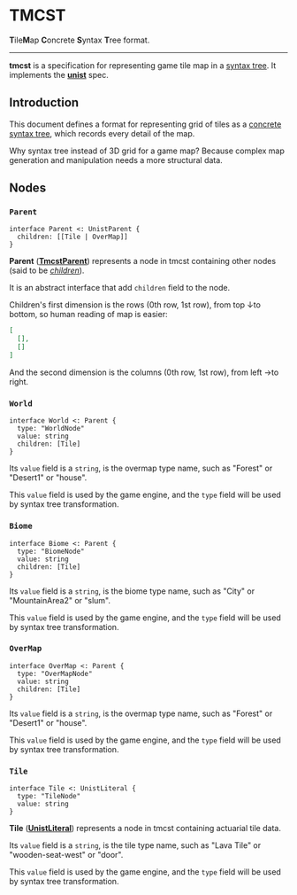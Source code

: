 # TMCST

**T**ile**M**ap **C**oncrete **S**yntax **T**ree format.

***

**tmcst** is a specification for representing game tile map in a [syntax
tree](https://github.com/syntax-tree/unist#syntax-tree).
It implements the **[unist](https://github.com/syntax-tree/unist)** spec.

## Introduction

This document defines a format for representing grid of tiles as a [concrete
syntax tree](https://github.com/syntax-tree/unist#syntax-tree), which records every detail of the map.

Why syntax tree instead of 3D grid for a game map? Because complex map generation and manipulation needs a more structural data.

## Nodes

### `Parent`

```idl
interface Parent <: UnistParent {
  children: [[Tile | OverMap]]
}
```

**Parent** ([**TmcstParent**](https://github.com/syntax-tree/unist#parent)) represents a node in tmcst containing other nodes (said to be [*children*](https://github.com/syntax-tree/unist#child)).

It is an abstract interface that add `children` field to the node.

Children's first dimension is the rows (0th row, 1st row), from top ↓to bottom, so human reading of map is easier:

```json
[
  [],
  []
]
```

And the second dimension is the columns (0th row, 1st row), from left →to right.

### `World`

```idl
interface World <: Parent {
  type: "WorldNode"
  value: string
  children: [Tile]
}
```

Its `value` field is a `string`, is the overmap type name, such as "Forest" or "Desert1" or "house".

This `value` field is used by the game engine, and the `type` field will be used by syntax tree transformation.

### `Biome`

```idl
interface Biome <: Parent {
  type: "BiomeNode"
  value: string
  children: [Tile]
}
```

Its `value` field is a `string`, is the biome type name, such as "City" or "MountainArea2" or "slum".

This `value` field is used by the game engine, and the `type` field will be used by syntax tree transformation.

### `OverMap`

```idl
interface OverMap <: Parent {
  type: "OverMapNode"
  value: string
  children: [Tile]
}
```

Its `value` field is a `string`, is the overmap type name, such as "Forest" or "Desert1" or "house".

This `value` field is used by the game engine, and the `type` field will be used by syntax tree transformation.

### `Tile`

```idl
interface Tile <: UnistLiteral {
  type: "TileNode"
  value: string
}
```

**Tile** ([**UnistLiteral**](https://github.com/syntax-tree/unist#literal)) represents a node in tmcst containing actuarial tile data.

Its `value` field is a `string`, is the tile type name, such as "Lava Tile" or "wooden-seat-west" or "door".

This `value` field is used by the game engine, and the `type` field will be used by syntax tree transformation.

